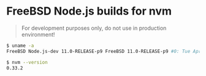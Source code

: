 # FreeBSD Node.js builds for nvm
> For development purposes only, do not use in production environment!


```sh
$ uname -a
FreeBSD Node.js-dev 11.0-RELEASE-p9 FreeBSD 11.0-RELEASE-p9 #0: Tue Apr 11 08:48:40 UTC 2017     
```

```sh
$ nvm --version
0.33.2
```
